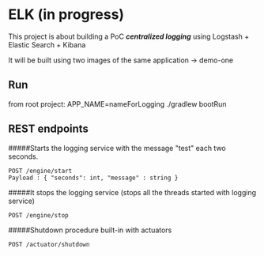 # ELK (in progress)

This project is about building a PoC **_centralized logging_** using Logstash + Elastic Search + Kibana 

It will be built using two images of the same application -> demo-one

## Run
from root project: APP_NAME=nameForLogging ./gradlew bootRun

## REST endpoints

#####Starts the logging service with the message "test" each two seconds.
```
POST /engine/start
Payload : { "seconds": int, "message" : string }  
```

#####It stops the logging service (stops all the threads started with logging service)
```
POST /engine/stop
```

#####Shutdown procedure built-in with actuators
```
POST /actuator/shutdown
```
